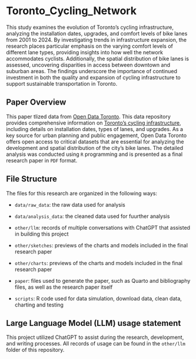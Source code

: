 # Toronto_Cycling_Network

This study examines the evolution of Toronto’s cycling infrastructure, analyzing the installation dates, upgrades, and comfort levels of bike lanes from 2001 to 2024. By investigating trends in infrastructure expansion, the research places particular emphasis on the varying comfort levels of different lane types, providing insights into how well the network accommodates cyclists. Additionally, the spatial distribution of bike lanes is assessed, uncovering disparities in access between downtown and suburban areas. The findings underscore the importance of continued investment in both the quality and expansion of cycling infrastructure to support sustainable transportation in Toronto. 

## Paper Overview

This paper tlized data from [Open Data Toronto](https://open.toronto.ca/). This data repository provides comprehensive information on [Toronto’s cycling infrastructure](https://open.toronto.ca/dataset/cycling-network/), including details on installation dates, types of lanes, and upgrades. As a key source for urban planning and public engagement, Open Data Toronto offers open access to critical datasets that are essential for analyzing the development and spatial distribution of the city’s bike lanes. The detailed analysis was conducted using `R` programming and is presented as a final research paper in `PDF` format.

## File Structure

The files for this research are organized in the following ways:

-   `data/raw_data`: the raw data used for analysis

-   `data/analysis_data`: the cleaned data used for fuurther analysis

-   `other/llm`: records of multiple conversations with ChatGPT that assisted in building this project

-   `other/sketches`: previews of the charts and models included in the final research paper

-   `other/charts`: previews of the charts and models included in the final research paper

-   `paper`: files used to generate the paper, such as Quarto and bibliography files, as well as the research paper itself

-   `scripts`: R code used for data simulation, download data, clean data, charting and testing

## Large Language Model (LLM) usage statement

This project utilized ChatGPT to assist during the research, development, and writing processes. All records of usage can be found in the `other/llm` folder of this repository.